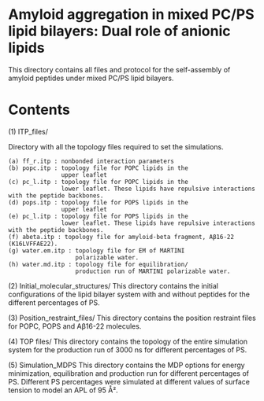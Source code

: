 # Amyloid aggregation in mixed PC/PS lipid bilayers: Dual role of anionic lipids 
This directory contains all files and protocol for the self-assembly of amyloid peptides under mixed PC/PS lipid bilayers.

# Contents

(1) ITP_files/ 


Directory with all the topology files required to set the simulations. 

    (a) ff_r.itp : nonbonded interaction parameters 
    (b) popc.itp : topology file for POPC lipids in the     
                   upper leaflet
    (c) pc_l.itp : topology file for POPC lipids in the 
                   lower leaflet. These lipids have repulsive interactions with the peptide backbones. 
    (d) pops.itp : topology file for POPS lipids in the     
                   upper leaflet
    (e) pc_l.itp : topology file for POPS lipids in the 
                   lower leaflet. These lipids have repulsive interactions with the peptide backbones.
    (f) abeta.itp : topology file for amyloid-beta fragment, Aβ16-22 (K16LVFFAE22).
    (g) water.em.itp : topology file for EM of MARTINI    
                       polarizable water. 
    (h) water.md.itp : topology file for equilibration/     
                       production run of MARTINI polarizable water. 

(2) Initial_molecular_structures/
This directory contains the initial configurations of the lipid bilayer system with and without peptides for the different percentages of PS.

(3) Position_restraint_files/
This directory contains the position restraint files for POPC, POPS and Aβ16-22 molecules.

(4) TOP files/
This directory contains the topology of the entire simulation system for the production run of 3000 ns for different percentages of PS.

(5) Simulation_MDPS
This directory contains the MDP options for energy minimization, equilibration and production run for different percentages of PS. Different PS percentages were simulated at different values of surface tension to model an APL of 95 Å².